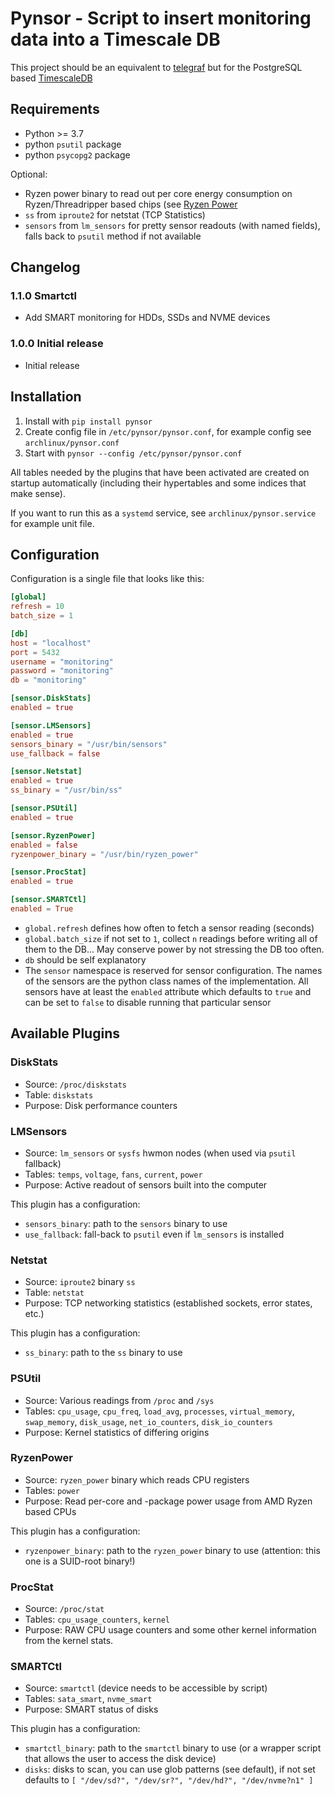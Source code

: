 # Pynsor - Script to insert monitoring data into a Timescale DB

This project should be an equivalent to [telegraf](https://www.influxdata.com/time-series-platform/telegraf/)
but for the PostgreSQL based [TimescaleDB](https://www.timescale.com/)

## Requirements

- Python >= 3.7
- python `psutil` package
- python `psycopg2` package

Optional:

- Ryzen power binary to read out per core energy consumption on Ryzen/Threadripper
  based chips (see [Ryzen Power](https://github.com/dunkelstern/ryzen_power)
- `ss` from `iproute2` for netstat (TCP Statistics)
- `sensors` from `lm_sensors` for pretty sensor readouts (with named fields),
  falls back to `psutil` method if not available

## Changelog

### 1.1.0 Smartctl

- Add SMART monitoring for HDDs, SSDs and NVME devices

### 1.0.0 Initial release

- Initial release

## Installation

1. Install with `pip install pynsor`
2. Create config file in `/etc/pynsor/pynsor.conf`, for example config see
   `archlinux/pynsor.conf`
3. Start with `pynsor --config /etc/pynsor/pynsor.conf`

All tables needed by the plugins that have been activated are created on
startup automatically (including their hypertables and some indices that
make sense).

If you want to run this as a `systemd` service, see `archlinux/pynsor.service`
for example unit file.


## Configuration

Configuration is a single file that looks like this:

```toml
[global]
refresh = 10
batch_size = 1

[db]
host = "localhost"
port = 5432
username = "monitoring"
password = "monitoring"
db = "monitoring"

[sensor.DiskStats]
enabled = true

[sensor.LMSensors]
enabled = true
sensors_binary = "/usr/bin/sensors"
use_fallback = false

[sensor.Netstat]
enabled = true
ss_binary = "/usr/bin/ss"

[sensor.PSUtil]
enabled = true

[sensor.RyzenPower]
enabled = false
ryzenpower_binary = "/usr/bin/ryzen_power"

[sensor.ProcStat]
enabled = true

[sensor.SMARTCtl]
enabled = True
```

- `global.refresh` defines how often to fetch a sensor reading (seconds)
- `global.batch_size` if not set to `1`, collect `n` readings before writing
  all of them to the DB... May conserve power by not stressing the DB too often.
- `db` should be self explanatory
- The `sensor` namespace is reserved for sensor configuration. The names of the
  sensors are the python class names of the implementation. All sensors have
  at least the `enabled` attribute which defaults to `true` and can be set to
  `false` to disable running that particular sensor

  
## Available Plugins

### DiskStats

- Source: `/proc/diskstats`
- Table: `diskstats`
- Purpose: Disk performance counters

### LMSensors

- Source: `lm_sensors` or `sysfs` hwmon nodes (when used via `psutil` fallback)
- Tables: `temps`, `voltage`, `fans`, `current`, `power`
- Purpose: Active readout of sensors built into the computer

This plugin has a configuration:

- `sensors_binary`: path to the `sensors` binary to use
- `use_fallback`: fall-back to `psutil` even if `lm_sensors` is installed

### Netstat

- Source: `iproute2` binary `ss`
- Table: `netstat`
- Purpose: TCP networking statistics (established sockets, error states, etc.)

This plugin has a configuration:

- `ss_binary`: path to the `ss` binary to use

### PSUtil

- Source: Various readings from `/proc` and `/sys`
- Tables: `cpu_usage`, `cpu_freq`, `load_avg`, `processes`, `virtual_memory`,
  `swap_memory`, `disk_usage`, `net_io_counters`, `disk_io_counters`
- Purpose: Kernel statistics of differing origins

### RyzenPower

- Source: `ryzen_power` binary which reads CPU registers
- Tables: `power`
- Purpose: Read per-core and -package power usage from AMD Ryzen based CPUs

This plugin has a configuration:

- `ryzenpower_binary`: path to the `ryzen_power` binary to use (attention:
  this one is a SUID-root binary!)  

### ProcStat

- Source: `/proc/stat`
- Tables: `cpu_usage_counters`, `kernel`
- Purpose: RAW CPU usage counters and some other kernel information from the
  kernel stats.
 
### SMARTCtl

- Source: `smartctl` (device needs to be accessible by script)
- Tables: `sata_smart`, `nvme_smart`
- Purpose: SMART status of disks

This plugin has a configuration:

- `smartctl_binary`: path to the `smartctl` binary to use (or a wrapper script
  that allows the user to access the disk device)
- `disks`: disks to scan, you can use glob patterns (see default), if not set
  defaults to `[ "/dev/sd?", "/dev/sr?", "/dev/hd?", "/dev/nvme?n1" ]`